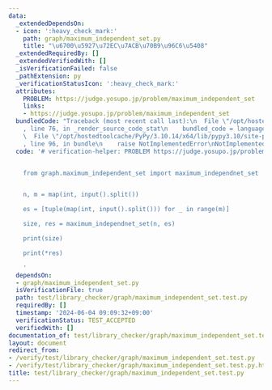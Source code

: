 ```yaml
---
data:
  _extendedDependsOn:
  - icon: ':heavy_check_mark:'
    path: graph/maximum_independent_set.py
    title: "\u6700\u5927\u72EC\u7ACB\u70B9\u96C6\u5408"
  _extendedRequiredBy: []
  _extendedVerifiedWith: []
  _isVerificationFailed: false
  _pathExtension: py
  _verificationStatusIcon: ':heavy_check_mark:'
  attributes:
    PROBLEM: https://judge.yosupo.jp/problem/maximum_independent_set
    links:
    - https://judge.yosupo.jp/problem/maximum_independent_set
  bundledCode: "Traceback (most recent call last):\n  File \"/opt/hostedtoolcache/PyPy/3.10.14/x64/lib/pypy3.10/site-packages/onlinejudge_verify/documentation/build.py\"\
    , line 76, in _render_source_code_stat\n    bundled_code = language.bundle(\n\
    \  File \"/opt/hostedtoolcache/PyPy/3.10.14/x64/lib/pypy3.10/site-packages/onlinejudge_verify/languages/python.py\"\
    , line 96, in bundle\n    raise NotImplementedError\nNotImplementedError\n"
  code: '# verification-helper: PROBLEM https://judge.yosupo.jp/problem/maximum_independent_set


    from graph.maximum_independent_set import maximum_independnet_set


    n, m = map(int, input().split())

    es = [tuple(map(int, input().split())) for _ in range(m)]

    size, res = maximum_independnet_set(n, es)

    print(size)

    print(*res)

    '
  dependsOn:
  - graph/maximum_independent_set.py
  isVerificationFile: true
  path: test/library_checker/graph/maximum_independent_set.test.py
  requiredBy: []
  timestamp: '2024-06-04 09:09:32+09:00'
  verificationStatus: TEST_ACCEPTED
  verifiedWith: []
documentation_of: test/library_checker/graph/maximum_independent_set.test.py
layout: document
redirect_from:
- /verify/test/library_checker/graph/maximum_independent_set.test.py
- /verify/test/library_checker/graph/maximum_independent_set.test.py.html
title: test/library_checker/graph/maximum_independent_set.test.py
---
```


